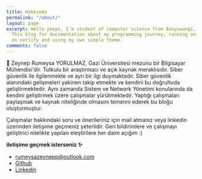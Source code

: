```yaml
---
title: Hakkımda
permalink: "/about/"
layout: page
excerpt: Hello peeps, I'm student of computer science from Banyuwangi, living in Jogjakarta.
  This blog for documentation about my programming journey, running on jekyll, hosting
  on netlify and using my own simple theme.
comments: false
---
```


🎒 Zeynep Rumeysa YORULMAZ, Gazi Üniversitesi mezunu bir Bilgisayar Mühendisi'dir. Tutkulu bir araştırmacı ve açık kaynak meraklısıdır. Siber güvenlik ile ilgilenmekte ve ayrı bir ilgi duymaktadır. Siber güvenlik alanındaki gelişmeleri yakinen takip etmekte ve kendini bu doğrultuda geliştirmektedir. Aynı zamanda Sistem ve Network Yönetimi konularında da kendini geliştirmek üzere çalışmalar yürütmektedir. Yaptığı çalışmaları paylaşmak ve kaynak niteliğinde olmasını temenni ederek bu bloğu oluşturmuştur.

Çalışmalar hakkındaki soru ve önerileriniz için mail atmanız veya linkedin üzerinden iletişime geçmeniz yeterlidir. Geri bildirimlere ve çalışmayı geliştirici nitelikte yapılan eleştirilere her daim açığım :)

**iletişime geçmek isterseniz ✨**

- <rumeysazeynepp@outlook.com>
- [Github](https://www.github.com/zeyneprumeysayorulmaz)
- [Linkedin](https://www.linkedin.com/in/zeynep-rumeysa-yorulmaz)

